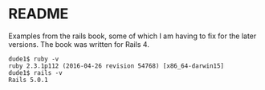 # README

Examples from the rails book, some of which I am having to fix for the later versions.  The book was written for Rails 4.

```
dude1$ ruby -v
ruby 2.3.1p112 (2016-04-26 revision 54768) [x86_64-darwin15]
dude1$ rails -v
Rails 5.0.1
```


